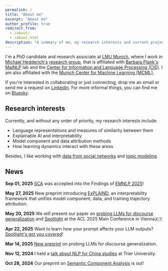 ```yaml
---
permalink: /
title: "About me"
excerpt: "About me"
author_profile: true
redirect_from: 
  - /about/
  - /about.html
description: "A summary of me, my research interests and current projects."
---
```


I'm a PhD candidate and research associate at [LMU Munich](https://www.lmu.de/en/), where I work in [Michael Hedderich's](https://www.michael-hedderich.de) [research group](https://michael-hedderich.de/group/), that is affiliated with [Barbara Plank's](https://bplank.github.io) [MaiNLP](https://mainlp.github.io) lab and the [Center for Information and Language Processing (CIS)](https://www.cis.lmu.de). I am also affiliated with the [Munich Center for Machine Learning (MCML)](https://www.mcml.ai).

If you're interested in collaborating or just connecting, drop me an email or send me a request on [LinkedIn](https://www.linkedin.com/in/florian-eichin/). For more informal things, you can find me on [Bluesky](https://bsky.app/profile/florianeichin.bsky.social).

Research interests
----
Currently, and without any order of priority, my research interests include
- Language representations and measures of similarity between them
- Explainable AI and interpretability 
- Model component and data attribution methods
- How learning dynamics interact with these areas

Besides, I like working with [data from social networks](https://florian-eichin.com/talks/2024-03-14-aas) and [topic modeling](https://florian-eichin.com/publication/2024-10-28-semantic-components). 


News
----

**Sep 01, 2025** [SCA](https://arxiv.org/abs/2410.21054) was accepted into the Findings of [EMNLP 2025](https://2025.emnlp.org)!

**May 27, 2025** New preprint introducing [ExPLAIND](https://arxiv.org/abs/2505.20076), an interpretability framework that unifies model component, data, and training trajectory attribution.

**May 20, 2025** We will present our paper on [probing LLMs for discourse generalization](https://arxiv.org/abs/2503.10515) and [Spotlight](https://arxiv.org/abs/2504.15815) at the ACL 2025 Main Conference in Vienna🇦🇹

**Apr 22, 2025** Want to learn how your prompt affects your LLM outputs? [Spotlight's got you covered](https://arxiv.org/abs/2504.15815)!

**Mar 14, 2025** [New preprint](https://arxiv.org/abs/2503.10515) on probing LLMs for discourse generalization.

**Nov 12, 2024** I held a [talk about NLP for China studies](https://www.linkedin.com/posts/florian-eichin_natural-language-processing-meets-china-activity-7261378124196581376-sC1R?utm_source=share&utm_medium=member_desktop&rcm=ACoAACkH7TgBf_c3Iz62U7apThYZyV5WWA17Xls) at Trier University.

**Oct 28, 2024** Our preprint on [Semantic Component Analysis](https://arxiv.org/abs/2410.21054) is out!